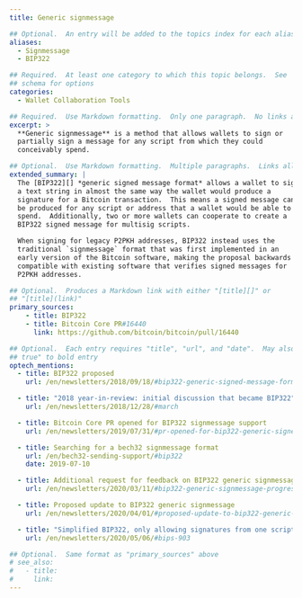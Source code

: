 ```yaml
---
title: Generic signmessage

## Optional.  An entry will be added to the topics index for each alias
aliases:
  - Signmessage
  - BIP322

## Required.  At least one category to which this topic belongs.  See
## schema for options
categories:
  - Wallet Collaboration Tools

## Required.  Use Markdown formatting.  Only one paragraph.  No links allowed.
excerpt: >
  **Generic signmessage** is a method that allows wallets to sign or
  partially sign a message for any script from which they could
  conceivably spend.

## Optional.  Use Markdown formatting.  Multiple paragraphs.  Links allowed.
extended_summary: |
  The [BIP322][] *generic signed message format* allows a wallet to sign
  a text string in almost the same way the wallet would produce a
  signature for a Bitcoin transaction.  This means a signed message can
  be produced for any script or address that a wallet would be able to
  spend.  Additionally, two or more wallets can cooperate to create a
  BIP322 signed message for multisig scripts.

  When signing for legacy P2PKH addresses, BIP322 instead uses the
  traditional `signmessage` format that was first implemented in an
  early version of the Bitcoin software, making the proposal backwards
  compatible with existing software that verifies signed messages for
  P2PKH addresses.

## Optional.  Produces a Markdown link with either "[title][]" or
## "[title](link)"
primary_sources:
    - title: BIP322
    - title: Bitcoin Core PR#16440
      link: https://github.com/bitcoin/bitcoin/pull/16440

## Optional.  Each entry requires "title", "url", and "date".  May also use "feature:
## true" to bold entry
optech_mentions:
  - title: BIP322 proposed
    url: /en/newsletters/2018/09/18/#bip322-generic-signed-message-format

  - title: "2018 year-in-review: initial discussion that became BIP322"
    url: /en/newsletters/2018/12/28/#march

  - title: Bitcoin Core PR opened for BIP322 signmessage support
    url: /en/newsletters/2019/07/31/#pr-opened-for-bip322-generic-signed-message-format

  - title: Searching for a bech32 signmessage format
    url: /en/bech32-sending-support/#bip322
    date: 2019-07-10

  - title: Additional request for feedback on BIP322 generic signmessage
    url: /en/newsletters/2020/03/11/#bip322-generic-signmessage-progress-or-perish

  - title: Proposed update to BIP322 generic signmessage
    url: /en/newsletters/2020/04/01/#proposed-update-to-bip322-generic-signmessage

  - title: "Simplified BIP322, only allowing signatures from one script per proof"
    url: /en/newsletters/2020/05/06/#bips-903

## Optional.  Same format as "primary_sources" above
# see_also:
#   - title:
#     link:
---
```

